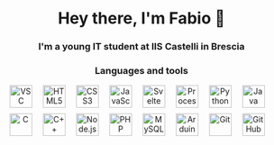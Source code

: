 <h1 align='center'>Hey there, I'm Fabio 👋</h1>
<h3 align='center'>I'm a young IT student at IIS Castelli in Brescia</h3>

<h3 align='center'>Languages and tools</h3>

<div align='center'>
  <img align="center" alt="VSC" width="40px" src="https://cdn.jsdelivr.net/gh/devicons/devicon/icons/vscode/vscode-original.svg" style="padding-right:15px;padding-bottom:10px" />

  <img align="center" alt="HTML5" width="40px" src="https://cdn.jsdelivr.net/gh/devicons/devicon/icons/html5/html5-original.svg" style="padding-right:15px;padding-bottom:10px" />

  <img align="center" alt="CSS3" width="40px" src="https://cdn.jsdelivr.net/gh/devicons/devicon/icons/css3/css3-original.svg" style="padding-right:15px;padding-bottom:10px" />

  <img align="center" alt="JavaScript" width="40px" src="https://cdn.jsdelivr.net/gh/devicons/devicon/icons/javascript/javascript-original.svg" style="padding-right:15px;padding-bottom:10px" />
  
  <img align="center" alt="Svelte" width="40px" src="https://cdn.jsdelivr.net/gh/devicons/devicon/icons/svelte/svelte-original.svg" style="padding-right:15px;padding-bottom:10px" />

  <img align="center" alt="Processing" width="40px" src="https://cdn.jsdelivr.net/gh/devicons/devicon/icons/processing/processing-original.svg" style="padding-right:15px;padding-bottom:10px" />

  <img align="center" alt="Python" width="40px" src="https://cdn.jsdelivr.net/gh/devicons/devicon/icons/python/python-plain.svg" style="padding-right:15px;padding-bottom:10px" />

  <img align="center" alt="Java" width="40px" src="https://cdn.jsdelivr.net/gh/devicons/devicon/icons/java/java-original.svg" style="padding-right:15px;padding-bottom:10px" />

  <img align="center" alt="C" width="40px" src="https://cdn.jsdelivr.net/gh/devicons/devicon/icons/c/c-original.svg" style="padding-right:15px;padding-bottom:10px" />

  <img align="center" alt="C++" width="40px" src="https://cdn.jsdelivr.net/gh/devicons/devicon/icons/cplusplus/cplusplus-original.svg" style="padding-right:15px;padding-bottom:10px" />

  <img align="center" alt="Node.js" width="40px" src="https://cdn.jsdelivr.net/gh/devicons/devicon/icons/nodejs/nodejs-original.svg" style="padding-right:15px;padding-bottom:10px" />

  <img align="center" alt="PHP" width="40px" src="https://cdn.jsdelivr.net/gh/devicons/devicon/icons/php/php-plain.svg" style="padding-right:15px;padding-bottom:10px" />

  <img align="center" alt="MySQL" width="40px" src="https://cdn.jsdelivr.net/gh/devicons/devicon/icons/mysql/mysql-original.svg" style="padding-right:15px;padding-bottom:10px" />

  <img align="center" alt="Arduino" width="40px" src="https://cdn.jsdelivr.net/gh/devicons/devicon/icons/arduino/arduino-original.svg" style="padding-right:15px;padding-bottom:10px" /> 

  <img align="center" alt="Git" width="40px" src="https://cdn.jsdelivr.net/gh/devicons/devicon/icons/git/git-original.svg" style="padding-right:15px;padding-bottom:10px" />

  <img align="center" alt="GitHub" width="40px" src="https://user-images.githubusercontent.com/3369400/139447912-e0f43f33-6d9f-45f8-be46-2df5bbc91289.png" style="padding-right:15px;padding-bottom:10px" />
</div>